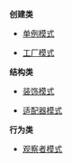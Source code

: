 **创建类**

* [单例模式](https://github.com/Mr-Jason-Sam/DesiginMode/tree/master/src/Singleton)

* [工厂模式](https://github.com/Mr-Jason-Sam/DesiginMode/tree/master/src/Factory)

**结构类**

* [装饰模式](https://github.com/Mr-Jason-Sam/DesiginMode/tree/master/src/Decorator)

* [适配器模式](https://github.com/Mr-Jason-Sam/DesiginMode/tree/master/src/Adapter)


**行为类**

* [观察者模式](https://github.com/Mr-Jason-Sam/DesiginMode/tree/master/src/Observer)